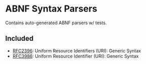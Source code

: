 # ABNF Syntax Parsers
Contains auto-generated ABNF parsers w/ tests.
## Included
- [RFC2396](https://tools.ietf.org/html/rfc2396): Uniform Resource Identifiers (URI): Generic Syntax
- [RFC3986](https://tools.ietf.org/html/rfc3986):  Uniform Resource Identifier (URI): Generic Syntax
